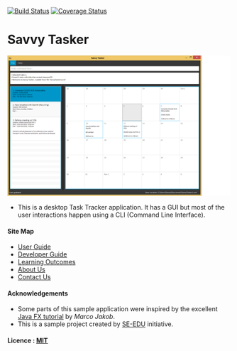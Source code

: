 [![Build Status](https://travis-ci.org/CS2103AUG2016-T14-C2/main.svg?branch=V0.2)](https://travis-ci.org/CS2103AUG2016-T14-C2/main)
[![Coverage Status](https://coveralls.io/repos/github/CS2103AUG2016-T14-C2/main/badge.svg?branch=V0.2)](https://coveralls.io/github/CS2103AUG2016-T14-C2/main?branch=V0.2)

# Savvy Tasker

<img src="docs/images/Ui.png" width="600"><br>

* This is a desktop Task Tracker application. It has a GUI but most of the user interactions happen using 
  a CLI (Command Line Interface).

  
#### Site Map
* [User Guide](docs/UserGuide.md) 
* [Developer Guide](docs/DeveloperGuide.md) 
* [Learning Outcomes](docs/LearningOutcomes.md) 
* [About Us](docs/AboutUs.md)
* [Contact Us](docs/ContactUs.md)


#### Acknowledgements

* Some parts of this sample application were inspired by the excellent 
  [Java FX tutorial](http://code.makery.ch/library/javafx-8-tutorial/) by *Marco Jakob*. 
* This is a sample project created by [SE-EDU](https://githubcom/se-edu/) initiative.


#### Licence : [MIT](LICENSE)
